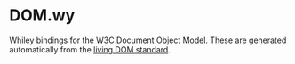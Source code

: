 # DOM.wy
Whiley bindings for the W3C Document Object Model.  These are generated automatically from the [living DOM standard](https://www.w3.org/DOM/).

